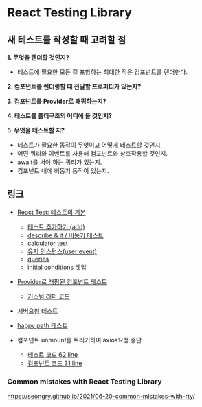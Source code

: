 # React Testing Library

## 새 테스트를 작성할 때 고려할 점

**1. 무엇을 렌더할 것인지?**

- 테스트에 필요한 모든 걸 포함하는 최대한 작은 컴포넌트를 렌더한다.

**2. 컴포넌트를 렌더링할 때 전달할 프로퍼티가 있는지?**

**3. 컴포넌트를 Provider로 래핑하는지?**

**4. 테스트를 폴더구조의 어디에 둘 것인지?**

**5. 무엇을 테스트할 지?**

- 테스트가 필요한 동작이 무엇이고 어떻게 테스트할 것인지.
- 어떤 쿼리와 이벤트를 사용해 컴포넌트와 상호작용할 것인지.
- await를 써야 하는 쿼리가 있는지.
- 컴포넌트 내에 비동기 동작이 있는지.

## 링크

- [React Test: 테스트의 기본](https://github.com/rlorxl/RTL/blob/main/RTL/01-color-button/README.md)

  - [테스트 추가하기 (add)](https://github.com/rlorxl/RTL/blob/main/RTL/unit-basic/src/basic/test/add.test.js)
  - [describe & it / 비동기 테스트](https://github.com/rlorxl/RTL/blob/main/RTL/unit-basic/src/basic/test/async.test.js)
  - [calculator test](https://github.com/rlorxl/RTL/blob/main/RTL/unit-basic/src/basic/test/calculator.test.js)
  - [유저 인스턴스(user event)](https://github.com/rlorxl/RTL/blob/main/RTL/02-sundaes-on-demand/README.md#user-event)
  - [queries](https://github.com/rlorxl/RTL/blob/main/RTL/02-sundaes-on-demand/README.md#queries)
  - [initial conditions 셋업](https://github.com/rlorxl/RTL/blob/main/RTL/02-sundaes-on-demand/src/pages/summary/test/SummaryForm.test.jsx)

- [Provider로 래핑된 컴포넌트 테스트](https://github.com/rlorxl/RTL/blob/main/RTL/02-sundaes-on-demand/README.md#provider%EB%A1%9C-%EB%9E%98%ED%95%91%EB%90%9C-%EC%BB%B4%ED%8F%AC%EB%84%8C%ED%8A%B8-%ED%85%8C%EC%8A%A4%ED%8A%B8)

  - [커스텀 래퍼 코드](https://github.com/rlorxl/RTL/blob/main/RTL/02-sundaes-on-demand/src/test-utils/testing-library-utils.jsx)

- [서버요청 테스트](https://github.com/rlorxl/RTL/blob/main/RTL/02-sundaes-on-demand/src/pages/entry/tests/OrderEntry.test.jsx)
- [happy path 테스트](https://github.com/rlorxl/RTL/blob/main/RTL/02-sundaes-on-demand/src/tests/orderPhase.test.jsx)
- 컴포넌트 unmount를 트리거하여 axios요청 중단
  - [테스트 코드 62 line](https://github.com/rlorxl/RTL/blob/main/RTL/02-sundaes-on-demand/src/pages/entry/tests/TotalUpdates.test.jsxhttps://github.com/rlorxl/RTL/blob/main/RTL/02-sundaes-on-demand/src/pages/entry/tests/TotalUpdates.test.jsx)
  - [컴포넌트 코드 31 line](https://github.com/rlorxl/RTL/blob/main/RTL/02-sundaes-on-demand/src/pages/entry/Options.jsx)
 
### Common mistakes with React Testing Library
https://seongry.github.io/2021/06-20-common-mistakes-with-rty/

